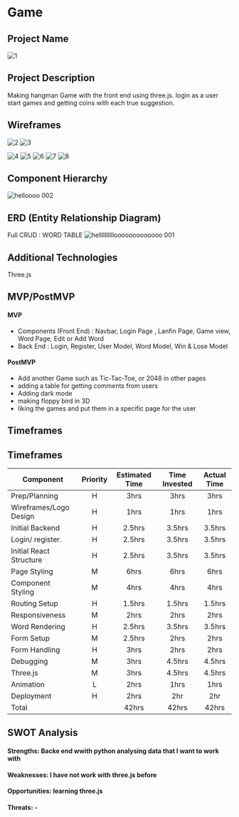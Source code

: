 # Game


## Project Name
![1](https://user-images.githubusercontent.com/61396761/139731307-738994db-be38-49c3-9f42-05d33482118b.jpg)


## Project Description

Making hangman Game with the front end using three.js. login as a user start games and getting coins with each true suggestion. 

## Wireframes

![2](https://user-images.githubusercontent.com/61396761/139731425-c64c1814-f233-43af-80e2-fe6e2ae9c3de.jpg)
![3](https://user-images.githubusercontent.com/61396761/139731428-9e57f331-6fad-4f22-8800-ae032e24be3e.jpg)

![4](https://user-images.githubusercontent.com/61396761/139731435-6a146738-8ade-4337-b8c5-f4e03c749078.jpg)
![5](https://user-images.githubusercontent.com/61396761/139731714-d06c5572-3d09-4a30-94e5-f3fbf3b53f49.jpg)
![6](https://user-images.githubusercontent.com/61396761/139731722-200c6aaa-ce0a-4f99-a177-aeee3cde5357.jpg)
![7](https://user-images.githubusercontent.com/61396761/139731725-ec3b8013-916e-43b0-b729-1c46a93cf3ac.jpg)
![8](https://user-images.githubusercontent.com/61396761/139731731-691faeb5-4de5-4a7c-ab71-c1d03f87c687.jpg)

## Component Hierarchy

![helloooo 002](https://user-images.githubusercontent.com/61396761/139739139-adec47e1-baa0-4c76-b5c9-a2cdffd3fb79.jpeg)


## ERD (Entity Relationship Diagram)

Full CRUD : WORD TABLE
![hellllllllllooooooooooooo 001](https://user-images.githubusercontent.com/61396761/139736404-bd2a0991-ebf5-4dde-aada-1b3afa1ee88f.jpeg)



## Additional Technologies

Three.js 

## MVP/PostMVP

#### MVP 

- Components (Front End) : Navbar, Login Page , Lanfin Page, Game view, Word Page, Edit or Add Word
- Back End : Login, Register, User Model, Word Model, Win & Lose Model

#### PostMVP  

- Add another Game such as Tic-Tac-Toe, or 2048 in other pages
- adding a table for getting comments from users
- Adding dark mode
- making floppy bird in 3D
- liking the games and put them in a specific page for the user

## Timeframes
## Timeframes

| Component                     | Priority | Estimated Time | Time Invested | Actual Time |
| ----------------------------- | :------: | :------------: | :-----------: | :---------: |
| Prep/Planning                 |    H     |      3hrs      |     3hrs      |    3hrs     |
| Wireframes/Logo Design        |    H     |      1hrs      |     1hrs      |    1hrs     |
| Initial Backend               |    H     |     2.5hrs     |    3.5hrs     |   3.5hrs    |
| Login/ register.              |    H     |     2.5hrs     |    3.5hrs     |   3.5hrs    |
| Initial React Structure       |    H     |     2.5hrs     |    3.5hrs     |   3.5hrs    |
| Page Styling                  |    M     |      6hrs      |     6hrs      |    6hrs     |
| Component Styling             |    M     |      4hrs      |     4hrs      |    4hrs     |
| Routing Setup                 |    H     |     1.5hrs     |    1.5hrs     |   1.5hrs    |
| Responsiveness                |    M     |      2hrs      |     2hrs      |    2hrs     |
| Word Rendering                |    H     |     2.5hrs     |    3.5hrs     |   3.5hrs    |
| Form Setup                    |    M     |     2.5hrs     |     2hrs      |    2hrs     |
| Form Handling                 |    H     |      3hrs      |     2hrs      |    2hrs     |
| Debugging                     |    M     |      3hrs      |    4.5hrs     |   4.5hrs    |
| Three.js                      |    M     |      3hrs      |    4.5hrs     |   4.5hrs    |
| Animation                     |    L     |      2hrs      |     1hrs      |    1hrs     |
| Deployment                    |    H     |      2hrs      |      2hr      |     2hr     |
| Total                         |          |     42hrs      |     42hrs     |    42hrs    |




## SWOT Analysis

#### Strengths: Backe end wwith python analysing data that I want to work with

#### Weaknesses: I have not work with three.js before

#### Opportunities: learning three.js

#### Threats: -
